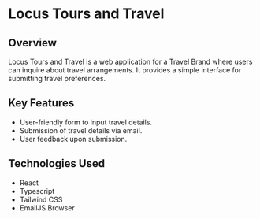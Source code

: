 # Locus Tours and Travel

## Overview

Locus Tours and Travel is a web application for a Travel Brand where users can inquire about travel arrangements. It provides a simple interface for submitting travel preferences.

## Key Features

* User-friendly form to input travel details.
* Submission of travel details via email.
* User feedback upon submission.

## Technologies Used
* React
* Typescript
* Tailwind CSS
* EmailJS Browser
